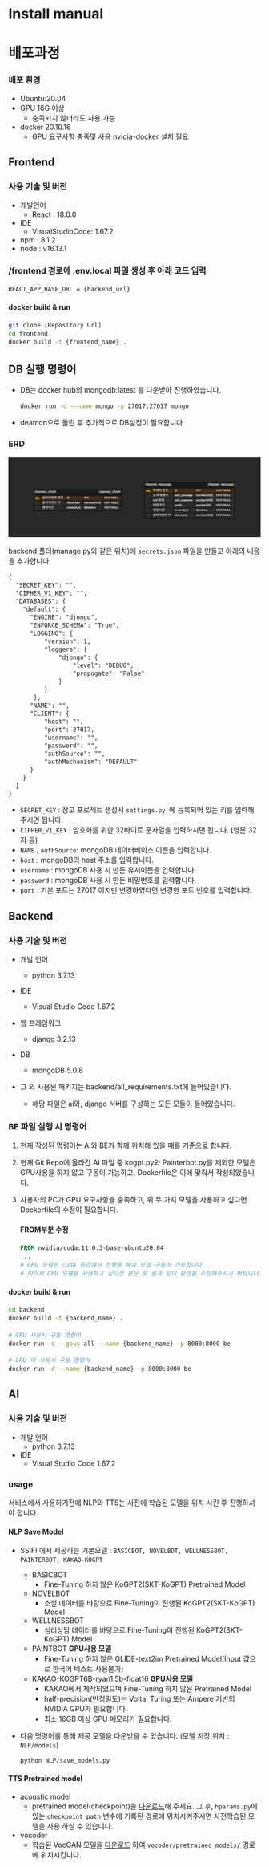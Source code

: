 # Install manual

# 배포과정

### 배포 환경

- Ubuntu:20.04
- GPU 16G 이상 
  - 충족되지 않더라도 사용 가능
- docker 20.10.16
  - GPU 요구사항 충족및 사용 nvidia-docker 설치 필요

## Frontend

### 사용 기술 및 버전

- 개발언어
  - React : 18.0.0
- IDE
  - VisualStudioCode: 1.67.2
- npm : 8.1.2
- node : v16.13.1

### /frontend 경로에 .env.local 파일 생성 후 아래 코드 입력

``` txt
REACT_APP_BASE_URL = {backend_url}
```



#### docker build & run

```bash
git clone [Repository Url]
cd frontend
docker build -t {frontend_name} .
```





## DB 실행 명령어

- DB는 docker hub의 mongodb:latest 를 다운받아 진행하였습니다.

  ``` bash
  docker run -d --name mongo -p 27017:27017 mongo
  ```

- deamon으로 돌린 후 추가적으로 DB설정이 필요합니다



### ERD

![ERD](포팅_메뉴얼.assets/ERD.jpg)



backend 폴더(manage.py와 같은 위치)에 `secrets.json` 파일을 만들고 아래의 내용을 추가합니다.

```
{
  "SECRET_KEY": "",
  "CIPHER_V1_KEY": "",
  "DATABASES": {
    "default": {
      "ENGINE": "djongo",
      "ENFORCE_SCHEMA": "True",
      "LOGGING": {
          "version": 1,
          "loggers": {
              "djongo": {
                  "level": "DEBUG",
                  "propogate": "False"
              }
          }
       },
      "NAME": "",
      "CLIENT": {
          "host": "",
          "port": 27017,
          "username": "",
          "password": "",
          "authSource": "",
          "authMechanism": "DEFAULT"
      }
    }
  }
}

```

- `SECRET_KEY` : 장고 프로젝트 생성시 `settings.py `에 등록되어 있는 키를 입력해 주시면 됩니다.
- `CIPHER_V1_KEY` : 암호화를 위한 32바이트 문자열을 입력하시면 됩니다. (영문 32자 등)
- `NAME` , `authSource`: mongoDB 데이터베이스 이름을 입력합니다.
- `host` : mongoDB의 host 주소를 입력합니다.
- `username` : mongoDB 사용 시 만든 유저이름을 입력합니다.
- `password` : mongoDB 사용 시 만든 비밀번호를 입력합니다.
- `port` : 기본 포트는 27017 이지만 변경하였다면 변경한 포트 번호를 입력합니다.





## Backend

### 사용 기술 및 버전

- 개발 언어
  - python 3.7.13
- IDE
  - Visual Studio Code 1.67.2
- 웹 프레임워크
  - django 3.2.13
- DB
  - mongoDB 5.0.8

- 그 외 사용된 패키지는 backend/all_requirements.txt에 들어있습니다.
  - 해당 파일은 ai와, django 서버를 구성하는 모든 모듈이 들어있습니다.



### BE 파일 실행 시 명령어

1. 현재 작성된 명령어는 AI와 BE가 함께 위치해 있을 때를 기준으로 합니다.

2. 현재 Git Repo에 올라간 AI 파일 중 kogpt.py와 Painterbot.py를 제외한 모델은 GPU사용을 하지 않고 구동이 가능하고, Dockerfile은 이에 맞춰서 작성되었습니다.

3. 사용자의 PC가 GPU 요구사항을 충족하고, 위 두 가지 모델을 사용하고 싶다면 Dockerfile의 수정이 필요합니다.

   #### FROM부분 수정

   ``` dockerfile
   FROM nvidia/cuda:11.0.3-base-ubuntu20.04
   ...
   # GPU 모델은 cuda 환경에서 진행을 해야 모델 구동이 가능합니다.
   # 따라서 GPU 모델을 사용하고 싶으신 분은 윗 줄과 같이 환경을 수정해주시기 바랍니다.
   ```

   

#### docker build & run

```bash
cd backend
docker build -t {backend_name} .

# GPU 사용시 구동 명령어
docker run -d --gpus all --name {backend_name} -p 8000:8000 be

# GPU 미 사용시 구동 명령어
docker run -d --name {backend_name} -p 8000:8000 be
```





## AI 

### 사용 기술 및 버전

- 개발 언어
  - python 3.7.13
- IDE
  - Visual Studio Code 1.67.2



### usage

서비스에서 사용하기전에 NLP와 TTS는 사전에 학습된 모델을 위치 시킨 후 진행하셔야 합니다.

#### NLP Save Model 

- SSIFI 에서 제공하는 기본모델 : `BASICBOT, NOVELBOT, WELLNESSBOT, PAINTERBOT, KAKAO-KOGPT `

  - BASICBOT 
    - Fine-Tuning 하지 않은 KoGPT2(SKT-KoGPT) Pretrained Model
  - NOVELBOT
    - 소설 데이터를 바탕으로 Fine-Tuning이 진행된 KoGPT2(SKT-KoGPT) Model
  - WELLNESSBOT
    - 심리상담 데이터를 바탕으로 Fine-Tuning이 진행된 KoGPT2(SKT-KoGPT) Model
  - PAINTBOT **GPU사용 모델**
    - Fine-Tuning 하지 않은 GLIDE-text2im Pretrained Model(Input 값으로 한국어 텍스트 사용불가)
  - KAKAO-KOGPT6B-ryan1.5b-float16  **GPU사용 모델**
    - KAKAO에서 제작되었으며 Fine-Tuning 하지 않은 Pretrained Model
    - half-precision(반정밀도)는 Volta, Turing 또는 Ampere 기반의 NVIDIA GPU가 필요합니다.
    - 최소 16GB 이상 GPU 메모리가 필요합니다. 

- 다음 명령어를 통해 제공 모델을 다운받을 수 있습니다. (모델 저장 위치 : `NLP/models`)

  ```
  python NLP/save_models.py
  ```

#### TTS Pretrained model

- acoustic model
  - pretrained model(checkpoint)을 [다운로드](https://drive.google.com/file/d/1qkFuNLqPIm-A5mZZDPGK1mnp0_Lh00PN/view?usp=sharing)해 주세요.
    그 후, `hparams.py`에 있는 `checkpoint_path` 변수에 기록된 경로에 위치시켜주시면 사전학습된 모델을 사용 하실 수 있습니다.
- vocoder
  - 학습된 VocGAN 모델을 [다운로드](https://drive.google.com/file/d/1GxaLlTrEhq0aXFvd_X1f4b-ev7-FH8RB/view?usp=sharing) 하여 `vocoder/pretrained_models/` 경로에 위치시킵니다.
